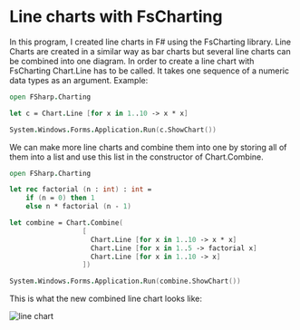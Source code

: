 # Line charts with FsCharting

In this program, I created line charts in F# using the FsCharting library. Line Charts are created in a similar way as bar charts 
but several line charts can be combined into one diagram. In order to create a line chart with FsCharting Chart.Line
has to be called. It takes one sequence of a numeric data types as an argument. 
Example:

```fsharp
open FSharp.Charting

let c = Chart.Line [for x in 1..10 -> x * x]

System.Windows.Forms.Application.Run(c.ShowChart())
```

We can make more line charts and combine them into one by storing all of them into a list and use this list in the constructor
of Chart.Combine.

```fsharp
open FSharp.Charting

let rec factorial (n : int) : int =
    if (n = 0) then 1
    else n * factorial (n - 1)

let combine = Chart.Combine(
                  [
                    Chart.Line [for x in 1..10 -> x * x]
                    Chart.Line [for x in 1..5 -> factorial x]
                    Chart.Line [for x in 1..10 -> x]
                  ])

System.Windows.Forms.Application.Run(combine.ShowChart())
```
This is what the new combined line chart looks like:

![line chart](https://user-images.githubusercontent.com/38069530/39869863-8ebf67de-545f-11e8-89ac-c6fa79865f96.PNG)
